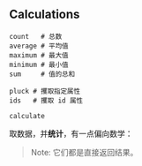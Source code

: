 ## Calculations

```
count   # 总数
average # 平均值
maximum # 最大值
minimum # 最小值
sum     # 值的总和

pluck # 攫取指定属性
ids   # 攫取 id 属性

calculate
```

取数据，并**统计**，有一点偏向数学：

> Note: 它们都是直接返回结果。
